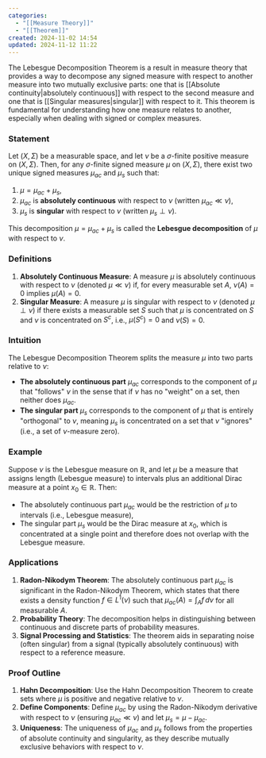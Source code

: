 ```yaml
---
categories:
  - "[[Measure Theory]]"
  - "[[Theorem]]"
created: 2024-11-02 14:54
updated: 2024-11-12 11:22
---
```

The Lebesgue Decomposition Theorem is a result in measure theory that provides a way to decompose any signed measure with respect to another measure into two mutually exclusive parts: one that is [[Absolute continuity|absolutely continuous]] with respect to the second measure and one that is [[Singular measures|singular]] with respect to it. This theorem is fundamental for understanding how one measure relates to another, especially when dealing with signed or complex measures.

### Statement
Let $(X, \Sigma)$ be a measurable space, and let $\nu$ be a $\sigma$-finite positive measure on $(X, \Sigma)$. Then, for any $\sigma$-finite signed measure $\mu$ on $(X, \Sigma)$, there exist two unique signed measures $\mu_{ac}$ and $\mu_s$ such that:
1. $\mu = \mu_{ac} + \mu_s$,
2. $\mu_{ac}$ is **absolutely continuous** with respect to $\nu$ (written $\mu_{ac} \ll \nu$),
3. $\mu_s$ is **singular** with respect to $\nu$ (written $\mu_s \perp \nu$).

This decomposition $\mu = \mu_{ac} + \mu_s$ is called the **Lebesgue decomposition** of $\mu$ with respect to $\nu$.

### Definitions
1. **Absolutely Continuous Measure**: A measure $\mu$ is absolutely continuous with respect to $\nu$ (denoted $\mu \ll \nu$) if, for every measurable set $A$, $\nu(A) = 0$ implies $\mu(A) = 0$.
2. **Singular Measure**: A measure $\mu$ is singular with respect to $\nu$ (denoted $\mu \perp \nu$) if there exists a measurable set $S$ such that $\mu$ is concentrated on $S$ and $\nu$ is concentrated on $S^c$, i.e., $\mu(S^c) = 0$ and $\nu(S) = 0$.

### Intuition
The Lebesgue Decomposition Theorem splits the measure $\mu$ into two parts relative to $\nu$:
- **The absolutely continuous part** $\mu_{ac}$ corresponds to the component of $\mu$ that "follows" $\nu$ in the sense that if $\nu$ has no "weight" on a set, then neither does $\mu_{ac}$.
- **The singular part** $\mu_s$ corresponds to the component of $\mu$ that is entirely "orthogonal" to $\nu$, meaning $\mu_s$ is concentrated on a set that $\nu$ "ignores" (i.e., a set of $\nu$-measure zero).

### Example
Suppose $\nu$ is the Lebesgue measure on $\mathbb{R}$, and let $\mu$ be a measure that assigns length (Lebesgue measure) to intervals plus an additional Dirac measure at a point $x_0 \in \mathbb{R}$. Then:
- The absolutely continuous part $\mu_{ac}$ would be the restriction of $\mu$ to intervals (i.e., Lebesgue measure),
- The singular part $\mu_s$ would be the Dirac measure at $x_0$, which is concentrated at a single point and therefore does not overlap with the Lebesgue measure.

### Applications
1. **Radon-Nikodym Theorem**: The absolutely continuous part $\mu_{ac}$ is significant in the Radon-Nikodym Theorem, which states that there exists a density function $f \in L^1(\nu)$ such that $\mu_{ac}(A) = \int_A f \, d\nu$ for all measurable $A$.
2. **Probability Theory**: The decomposition helps in distinguishing between continuous and discrete parts of probability measures.
3. **Signal Processing and Statistics**: The theorem aids in separating noise (often singular) from a signal (typically absolutely continuous) with respect to a reference measure.

### Proof Outline
1. **Hahn Decomposition**: Use the Hahn Decomposition Theorem to create sets where $\mu$ is positive and negative relative to $\nu$.
2. **Define Components**: Define $\mu_{ac}$ by using the Radon-Nikodym derivative with respect to $\nu$ (ensuring $\mu_{ac} \ll \nu$) and let $\mu_s = \mu - \mu_{ac}$.
3. **Uniqueness**: The uniqueness of $\mu_{ac}$ and $\mu_s$ follows from the properties of absolute continuity and singularity, as they describe mutually exclusive behaviors with respect to $\nu$.